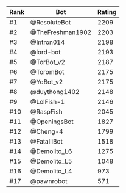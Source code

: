 Rank|Bot|Rating
---|---|---
#1|@ResoluteBot|2209
#2|@TheFreshman1902|2203
#3|@Intron014|2198
#4|@lord-bot|2193
#5|@TorBot_v2|2187
#6|@ToromBot|2175
#7|@YoBot_v2|2175
#8|@duythong1402|2148
#9|@LolFish-1|2146
#10|@RaspFish|2045
#11|@OpeningsBot|1827
#12|@Cheng-4|1799
#13|@FataliiBot|1518
#14|@Demolito_L6|1275
#15|@Demolito_L5|1048
#16|@Demolito_L4|973
#17|@pawnrobot|571
